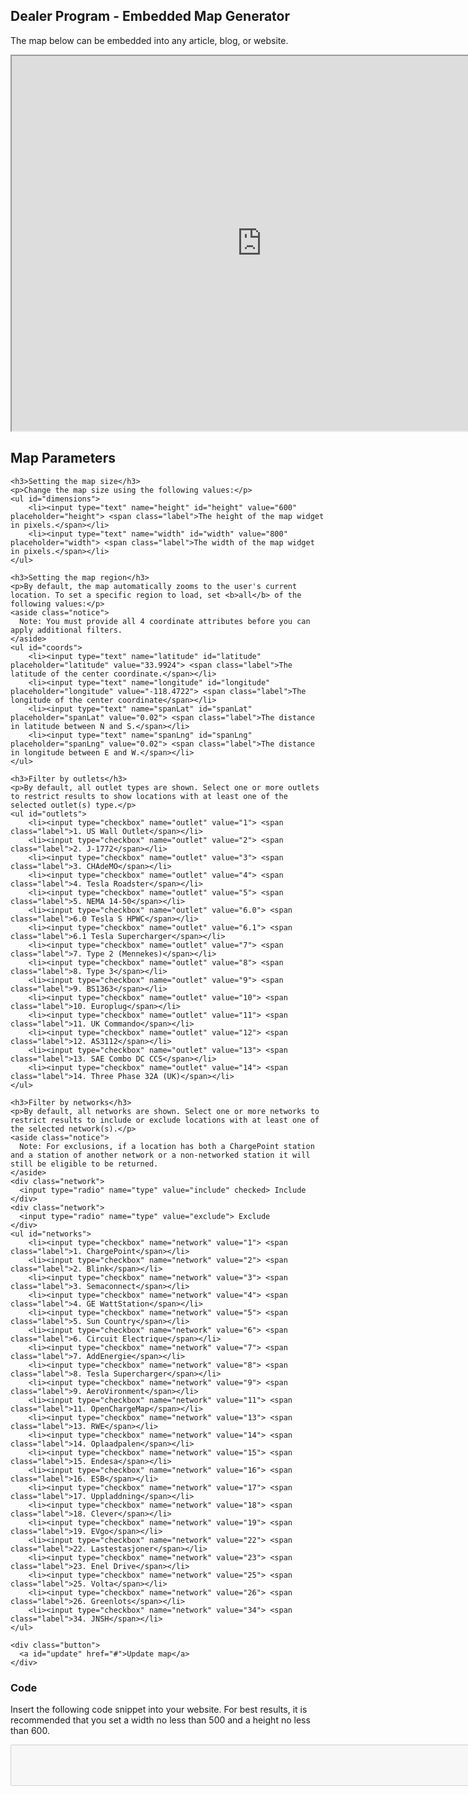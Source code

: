 <div id="embed">
  <h2>Dealer Program - Embedded Map Generator</h2>
  <p>The map below can be embedded into any article, blog, or website.</p>
  <p id="widget"><iframe src="https://www.plugshare.com/widget.html?latitude=&amp;longitude=&amp;spanLat=&amp;spanLng=" width="800" height="600"></iframe></p>

  <div id="parameters">
    <h2>Map Parameters</h2>

    <h3>Setting the map size</h3>
    <p>Change the map size using the following values:</p>
    <ul id="dimensions">
        <li><input type="text" name="height" id="height" value="600" placeholder="height"> <span class="label">The height of the map widget in pixels.</span></li>
        <li><input type="text" name="width" id="width" value="800" placeholder="width"> <span class="label">The width of the map widget in pixels.</span></li>
    </ul>

    <h3>Setting the map region</h3>
    <p>By default, the map automatically zooms to the user's current location. To set a specific region to load, set <b>all</b> of the following values:</p>
    <aside class="notice">
      Note: You must provide all 4 coordinate attributes before you can apply additional filters.
    </aside>
    <ul id="coords">
        <li><input type="text" name="latitude" id="latitude" placeholder="latitude" value="33.9924"> <span class="label">The latitude of the center coordinate.</span></li>
        <li><input type="text" name="longitude" id="longitude" placeholder="longitude" value="-118.4722"> <span class="label">The longitude of the center coordinate</span></li>
        <li><input type="text" name="spanLat" id="spanLat" placeholder="spanLat" value="0.02"> <span class="label">The distance in latitude between N and S.</span></li>
        <li><input type="text" name="spanLng" id="spanLng" placeholder="spanLng" value="0.02"> <span class="label">The distance in longitude between E and W.</span></li>
    </ul>

    <h3>Filter by outlets</h3>
    <p>By default, all outlet types are shown. Select one or more outlets to restrict results to show locations with at least one of the selected outlet(s) type.</p>
    <ul id="outlets">
        <li><input type="checkbox" name="outlet" value="1"> <span class="label">1. US Wall Outlet</span></li>
        <li><input type="checkbox" name="outlet" value="2"> <span class="label">2. J-1772</span></li>
        <li><input type="checkbox" name="outlet" value="3"> <span class="label">3. CHAdeMO</span></li>
        <li><input type="checkbox" name="outlet" value="4"> <span class="label">4. Tesla Roadster</span></li>
        <li><input type="checkbox" name="outlet" value="5"> <span class="label">5. NEMA 14-50</span></li>
        <li><input type="checkbox" name="outlet" value="6.0"> <span class="label">6.0 Tesla S HPWC</span></li>
        <li><input type="checkbox" name="outlet" value="6.1"> <span class="label">6.1 Tesla Supercharger</span></li>
        <li><input type="checkbox" name="outlet" value="7"> <span class="label">7. Type 2 (Mennekes)</span></li>
        <li><input type="checkbox" name="outlet" value="8"> <span class="label">8. Type 3</span></li>
        <li><input type="checkbox" name="outlet" value="9"> <span class="label">9. BS1363</span></li>
        <li><input type="checkbox" name="outlet" value="10"> <span class="label">10. Europlug</span></li>
        <li><input type="checkbox" name="outlet" value="11"> <span class="label">11. UK Commando</span></li>
        <li><input type="checkbox" name="outlet" value="12"> <span class="label">12. AS3112</span></li>
        <li><input type="checkbox" name="outlet" value="13"> <span class="label">13. SAE Combo DC CCS</span></li>
        <li><input type="checkbox" name="outlet" value="14"> <span class="label">14. Three Phase 32A (UK)</span></li>
    </ul>

    <h3>Filter by networks</h3>
    <p>By default, all networks are shown. Select one or more networks to restrict results to include or exclude locations with at least one of the selected network(s).</p>
    <aside class="notice">
      Note: For exclusions, if a location has both a ChargePoint station and a station of another network or a non-networked station it will still be eligible to be returned.
    </aside>
    <div class="network">
      <input type="radio" name="type" value="include" checked> Include
    </div>
    <div class="network">
      <input type="radio" name="type" value="exclude"> Exclude
    </div>
    <ul id="networks">
        <li><input type="checkbox" name="network" value="1"> <span class="label">1. ChargePoint</span></li>
        <li><input type="checkbox" name="network" value="2"> <span class="label">2. Blink</span></li>
        <li><input type="checkbox" name="network" value="3"> <span class="label">3. Semaconnect</span></li>
        <li><input type="checkbox" name="network" value="4"> <span class="label">4. GE WattStation</span></li>
        <li><input type="checkbox" name="network" value="5"> <span class="label">5. Sun Country</span></li>
        <li><input type="checkbox" name="network" value="6"> <span class="label">6. Circuit Electrique</span></li>
        <li><input type="checkbox" name="network" value="7"> <span class="label">7. AddEnergie</span></li>
        <li><input type="checkbox" name="network" value="8"> <span class="label">8. Tesla Supercharger</span></li>
        <li><input type="checkbox" name="network" value="9"> <span class="label">9. AeroVironment</span></li>
        <li><input type="checkbox" name="network" value="11"> <span class="label">11. OpenChargeMap</span></li>
        <li><input type="checkbox" name="network" value="13"> <span class="label">13. RWE</span></li>
        <li><input type="checkbox" name="network" value="14"> <span class="label">14. Oplaadpalen</span></li>
        <li><input type="checkbox" name="network" value="15"> <span class="label">15. Endesa</span></li>
        <li><input type="checkbox" name="network" value="16"> <span class="label">16. ESB</span></li>
        <li><input type="checkbox" name="network" value="17"> <span class="label">17. Uppladdning</span></li>
        <li><input type="checkbox" name="network" value="18"> <span class="label">18. Clever</span></li>
        <li><input type="checkbox" name="network" value="19"> <span class="label">19. EVgo</span></li>
        <li><input type="checkbox" name="network" value="22"> <span class="label">22. Lastestasjoner</span></li>
        <li><input type="checkbox" name="network" value="23"> <span class="label">23. Enel Drive</span></li>
        <li><input type="checkbox" name="network" value="25"> <span class="label">25. Volta</span></li>
        <li><input type="checkbox" name="network" value="26"> <span class="label">26. Greenlots</span></li>
        <li><input type="checkbox" name="network" value="34"> <span class="label">34. JNSH</span></li>
    </ul>

    <div class="button">
      <a id="update" href="#">Update map</a>
    </div>
  </div>

  <h3>Code</h3>
  <p>Insert the following code snippet into your website. For best results, it is recommended that you set a width no less than 500 and a height no less than 600.</p>

  <textarea id="code" rows="4" cols="100" disabled></textarea>
</div>